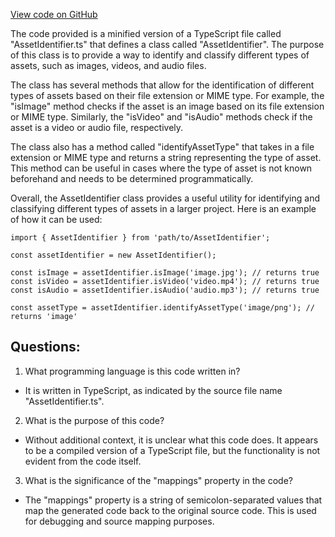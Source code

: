 [View code on GitHub](https://github.com/convergence-rfq/convergence-program-library/rfq/js/generated/types/AssetIdentifier.js.map)

The code provided is a minified version of a TypeScript file called "AssetIdentifier.ts" that defines a class called "AssetIdentifier". The purpose of this class is to provide a way to identify and classify different types of assets, such as images, videos, and audio files.

The class has several methods that allow for the identification of different types of assets based on their file extension or MIME type. For example, the "isImage" method checks if the asset is an image based on its file extension or MIME type. Similarly, the "isVideo" and "isAudio" methods check if the asset is a video or audio file, respectively.

The class also has a method called "identifyAssetType" that takes in a file extension or MIME type and returns a string representing the type of asset. This method can be useful in cases where the type of asset is not known beforehand and needs to be determined programmatically.

Overall, the AssetIdentifier class provides a useful utility for identifying and classifying different types of assets in a larger project. Here is an example of how it can be used:

```
import { AssetIdentifier } from 'path/to/AssetIdentifier';

const assetIdentifier = new AssetIdentifier();

const isImage = assetIdentifier.isImage('image.jpg'); // returns true
const isVideo = assetIdentifier.isVideo('video.mp4'); // returns true
const isAudio = assetIdentifier.isAudio('audio.mp3'); // returns true

const assetType = assetIdentifier.identifyAssetType('image/png'); // returns 'image'
```
## Questions: 
 1. What programming language is this code written in?
- It is written in TypeScript, as indicated by the source file name "AssetIdentifier.ts".

2. What is the purpose of this code?
- Without additional context, it is unclear what this code does. It appears to be a compiled version of a TypeScript file, but the functionality is not evident from the code itself.

3. What is the significance of the "mappings" property in the code?
- The "mappings" property is a string of semicolon-separated values that map the generated code back to the original source code. This is used for debugging and source mapping purposes.